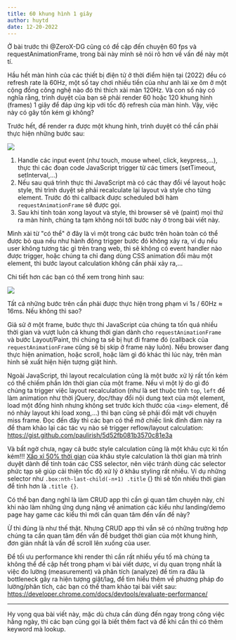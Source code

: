 ```yaml
---
title: 60 khung hình 1 giây
author: huytd
date: 12-20-2022
---
```

Ở bài trước thì @ZeroX-DG cũng có đề cập đến chuyện 60 fps và requestAnimationFrame, trong bài này mình sẽ nói rõ hơn về vấn đề này một tí.

Hầu hết màn hình của các thiết bị điện tử ở thời điểm hiện tại (2022) đều có refresh rate là 60Hz, một số tay chơi nhiều tiền của như anh lái xe ôm ở một cộng đồng công nghệ nào đó thì thích xài màn 120Hz. Và con số này có nghĩa rằng, trình duyệt của bạn sẽ phải render 60 hoặc 120 khung hình (frames) 1 giây để đáp ứng kịp với tốc độ refresh của màn hình. Vậy, việc này có gây tốn kém gì không?

Trước hết, để render ra được một khung hình, trình duyệt có thể cần phải thực hiện những bước sau:

![](https://user-images.githubusercontent.com/613943/208791428-04162b06-fa6d-41a1-bce7-3e5b6fe963c5.png)

1. Handle các input event (như touch, mouse wheel, click, keypress,...), thực thi các đoạn code JavaScript trigger từ các timers (setTimeout, setInterval,...)
2. Nếu sau quá trình thực thi JavaScript mà có các thay đổi về layout hoặc style, thì trình duyệt sẽ phải recalculate lại layout và style cho từng element. Trước đó thì callback được scheduled bởi hàm `requestAnimationFrame` sẽ được gọi.
3. Sau khi tính toán xong layout và style, thì browser sẽ vẽ (paint) mọi thứ ra màn hình, chúng ta tạm không nói tới bước này ở trong bài viết này.

Mình xài từ "có thể" ở đây là vì một trong các bước trên hoàn toàn có thể được bỏ qua nếu như hành động trigger bước đó không xảy ra, ví dụ nếu user không tương tác gì trên trang web, thì sẽ không có event handler nào được trigger, hoặc  chúng ta chỉ đang dùng CSS animation đổi màu một element, thì bước layout calculation không cần phải xảy ra,...

Chi tiết hơn các bạn có thể xem trong hình sau:

![](https://user-images.githubusercontent.com/613943/208791449-2fe28275-53cb-44b9-bfb2-b319cefa3a61.png)

Tất cả những bước trên cần phải được thực hiện trong phạm vi 1s / 60Hz ≈ 16ms. Nếu không thì sao?

Giả sử ở một frame, bước thực thi JavaScript của chúng ta tốn quá nhiều thời gian và vượt luôn cả khung thời gian dành cho `requestAnimationFrame` và bước Layout/Paint, thì chúng ta sẽ bị hụt đi frame đó (callback của `requestAnimationFrame` cũng sẽ bị skip ở frame này luôn). Nếu browser đang thực hiện animation, hoặc scroll, hoặc làm gì đó khác thì lúc này, trên màn hình sẽ xuất hiện hiện tượng giật hình.

Ngoài JavaScript, thì layout recalculation cũng là một bước xử lý rất tốn kém có thể chiếm phần lớn thời gian của một frame. Nếu vì một lý do gì đó chúng ta trigger việc layout recalculation (như là set thuộc tính `top`, `left` để làm animation như thời jQuery, đọc/thay đổi nội dung text của một element, load một đống hình nhưng không set trước kích thước của `<img>` element, để nó nhảy layout khi load xong,...) thì bạn cũng sẽ phải đối mặt với chuyện miss frame. Đọc đến đây thì các bạn có thể mở chiếc link đình đám này ra để tham khảo lại các tác vụ nào sẽ trigger reflow/layout calculation: https://gist.github.com/paulirish/5d52fb081b3570c81e3a

Và bất ngờ chưa, ngay cả bước style calculation cũng là một khâu cực kì tốn kém!!! [Xấp xỉ 50% thời gian](https://web.dev/reduce-the-scope-and-complexity-of-style-calculations/) của khâu style calculation là thời gian mà trình duyệt dành để tính toán các CSS selector, nên việc tránh dùng các selector phức tạp sẽ giúp cải thiện tốc độ xử lý ở khâu styling rất nhiều. Ví dụ những selector như `.box:nth-last-child(-n+1) .title` {} thì sẽ tốn nhiều thời gian để tính hơn là `.title {}`.

Có thể bạn đang nghĩ là làm CRUD app thì cần gì quan tâm chuyện này, chỉ khi nào làm những ứng dụng nặng về animation các kiểu như landing/demo page hay game các kiểu thì mới cần quan tâm đến vấn đề này?

Ừ thì đúng là như thế thật. Nhưng CRUD app thì vẫn sẽ có những trường hợp chúng ta cần quan tâm đến vấn đề budget thời gian của một khung hình, đơn giản nhất là vấn đề scroll lên xuống của user.

Để tối ưu performance khi render thì cần rất nhiều yếu tố mà chúng ta không thể đề cập hết trong phạm vi bài viết dược, ví dụ quan trọng nhất là việc đo lường (measurement) và phân tích (analyze) để tìm ra đâu là bottleneck gây ra hiện tượng giật/lag, để tìm hiểu thêm về phương pháp đo lường/phân tích, các bạn có thể tham khảo tại bài viết sau: https://developer.chrome.com/docs/devtools/evaluate-performance/

---

Hy vọng qua bài viết này, mặc dù chưa cần dùng đến ngay trong công việc hằng ngày, thì các bạn cũng gọi là biết thêm fact và để khi cần thì có thêm keyword mà lookup. 

